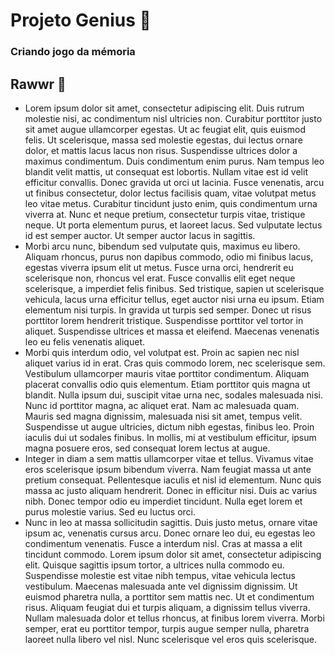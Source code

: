 # Projeto Genius 🦖 

### Criando jogo da mémoria

## Rawwr 🦕

- Lorem ipsum dolor sit amet, consectetur adipiscing elit. Duis rutrum molestie nisi, ac condimentum nisl ultricies non. Curabitur porttitor justo sit amet augue ullamcorper egestas. Ut ac feugiat elit, quis euismod felis. Ut scelerisque, massa sed molestie egestas, dui lectus ornare dolor, et mattis lacus lacus non risus. Suspendisse ultrices dolor a maximus condimentum. Duis condimentum enim purus. Nam tempus leo blandit velit mattis, ut consequat est lobortis. Nullam vitae est id velit efficitur convallis. Donec gravida ut orci ut lacinia. Fusce venenatis, arcu ut finibus consectetur, dolor lectus facilisis quam, vitae volutpat metus leo vitae metus. Curabitur tincidunt justo enim, quis condimentum urna viverra at. Nunc et neque pretium, consectetur turpis vitae, tristique neque. Ut porta elementum purus, et laoreet lacus. Sed vulputate lectus id est semper auctor. Ut semper auctor lacus in sagittis.
- Morbi arcu nunc, bibendum sed vulputate quis, maximus eu libero. Aliquam rhoncus, purus non dapibus commodo, odio mi finibus lacus, egestas viverra ipsum elit ut metus. Fusce urna orci, hendrerit eu scelerisque non, rhoncus vel erat. Fusce convallis elit eget neque scelerisque, a imperdiet felis finibus. Sed tristique, sapien ut scelerisque vehicula, lacus urna efficitur tellus, eget auctor nisi urna eu ipsum. Etiam elementum nisi turpis. In gravida ut turpis sed semper. Donec ut risus porttitor lorem hendrerit tristique. Suspendisse porttitor vel tortor in aliquet. Suspendisse ultrices et massa et eleifend. Maecenas venenatis leo eu felis venenatis aliquet.
- Morbi quis interdum odio, vel volutpat est. Proin ac sapien nec nisl aliquet varius id in erat. Cras quis commodo lorem, nec scelerisque sem. Vestibulum ullamcorper mauris vitae porttitor condimentum. Aliquam placerat convallis odio quis elementum. Etiam porttitor quis magna ut blandit. Nulla ipsum dui, suscipit vitae urna nec, sodales malesuada nisi. Nunc id porttitor magna, ac aliquet erat. Nam ac malesuada quam. Mauris sed magna dignissim, malesuada nisi sit amet, tempus velit. Suspendisse ut augue ultricies, dictum nibh egestas, finibus leo. Proin iaculis dui ut sodales finibus. In mollis, mi at vestibulum efficitur, ipsum magna posuere eros, sed consequat lorem lectus at augue.
- Integer in diam a sem mattis ullamcorper vitae et tellus. Vivamus vitae eros scelerisque ipsum bibendum viverra. Nam feugiat massa ut ante pretium consequat. Pellentesque iaculis et nisl id elementum. Nunc quis massa ac justo aliquam hendrerit. Donec in efficitur nisi. Duis ac varius nibh. Donec tempor odio eu imperdiet tincidunt. Nulla eget lorem et purus molestie varius. Sed eu luctus orci.
- Nunc in leo at massa sollicitudin sagittis. Duis justo metus, ornare vitae ipsum ac, venenatis cursus arcu. Donec ornare leo dui, eu egestas leo condimentum venenatis. Fusce a interdum nisl. Cras at massa a elit tincidunt commodo. Lorem ipsum dolor sit amet, consectetur adipiscing elit. Quisque sagittis ipsum tortor, a ultrices nulla commodo eu. Suspendisse molestie est vitae nibh tempus, vitae vehicula lectus vestibulum. Maecenas malesuada ante vel dignissim dignissim. Ut euismod pharetra nulla, a porttitor sem mattis nec. Ut et condimentum risus. Aliquam feugiat dui et turpis aliquam, a dignissim tellus viverra. Nullam malesuada dolor et tellus rhoncus, at finibus lorem viverra. Morbi semper, erat eu porttitor tempor, turpis augue semper nulla, pharetra laoreet nulla libero vel nisl. Nunc scelerisque vel eros quis scelerisque.